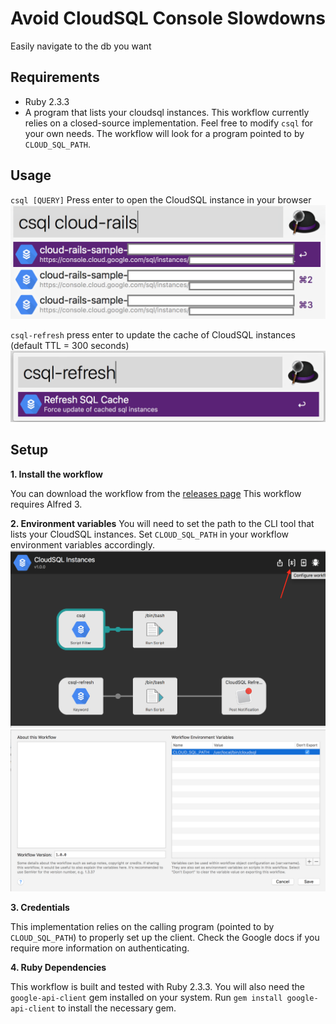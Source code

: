 # Avoid CloudSQL Console Slowdowns
Easily navigate to the db you want

## Requirements
- Ruby 2.3.3
- A program that lists your cloudsql instances. This workflow currently relies on a closed-source implementation. Feel free to modify `csql` for your own needs. The workflow will look for a program pointed to by `CLOUD_SQL_PATH`. 

## Usage

`csql [QUERY]`
Press enter to open the CloudSQL instance in your browser
![csql invocation](screenshots/DBlist.png)

`csql-refresh`
press enter to update the cache of CloudSQL instances (default TTL = 300 seconds)
![csql invocation](screenshots/cache_refresh.png)

## Setup

**1. Install the workflow**

You can download the workflow from the [releases page](#)
This workflow requires Alfred 3.

**2. Environment variables**
You will need to set the path to the CLI tool that lists your CloudSQL instances. Set `CLOUD_SQL_PATH` in your workflow environment variables accordingly.
![goto environment settings](screenshots/env_var_settings.png)
![set lister path](screenshots/set_sql_path.png)

**3. Credentials**

This implementation relies on the calling program (pointed to by `CLOUD_SQL_PATH`) to properly set up the client. Check the Google docs if you require more information on authenticating.

**4. Ruby Dependencies**

This workflow is built and tested with Ruby 2.3.3. You will also need the `google-api-client` gem installed on your system. Run `gem install google-api-client` to install the necessary gem.




